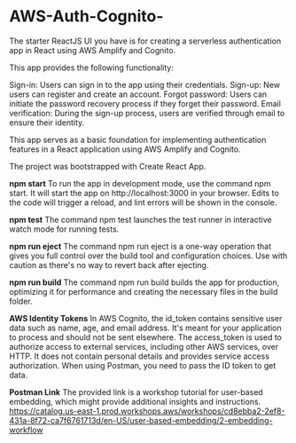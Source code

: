 # AWS-Auth-Cognito-

The starter ReactJS UI you have is for creating a serverless authentication app in React using AWS Amplify and Cognito. 

This app provides the following functionality:

Sign-in: Users can sign in to the app using their credentials.
Sign-up: New users can register and create an account.
Forgot password: Users can initiate the password recovery process if they forget their password.
Email verification: During the sign-up process, users are verified through email to ensure their identity.

This app serves as a basic foundation for implementing authentication features in a React application using AWS Amplify and Cognito.

The project was bootstrapped with Create React App.

**npm start**
To run the app in development mode, use the command npm start. It will start the app on http://localhost:3000 in your browser. Edits to the code will trigger a reload, and lint errors will be shown in the console.

**npm test**
The command npm test launches the test runner in interactive watch mode for running tests.

**npm run eject**
The command npm run eject is a one-way operation that gives you full control over the build tool and configuration choices. Use with caution as there's no way to revert back after ejecting.

**npm run build**
The command npm run build builds the app for production, optimizing it for performance and creating the necessary files in the build folder.

**AWS Identity Tokens**
In AWS Cognito, the id_token contains sensitive user data such as name, age, and email address. It's meant for your application to process and should not be sent elsewhere.
The access_token is used to authorize access to external services, including other AWS services, over HTTP. It does not contain personal details and provides service access authorization. When using Postman, you need to pass the ID token to get data.

**Postman Link**
The provided link is a workshop tutorial for user-based embedding, which might provide additional insights and instructions.
https://catalog.us-east-1.prod.workshops.aws/workshops/cd8ebba2-2ef8-431a-8f72-ca7f6761713d/en-US/user-based-embedding/2-embedding-workflow


